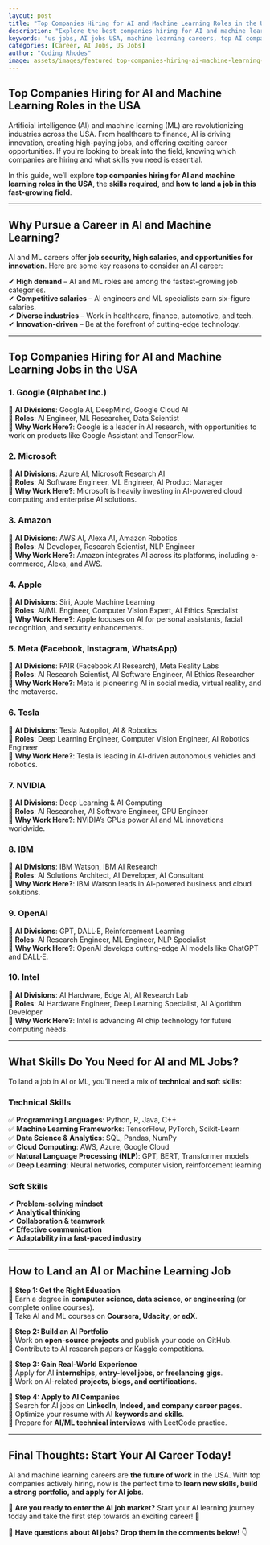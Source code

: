 ```yaml
---
layout: post
title: "Top Companies Hiring for AI and Machine Learning Roles in the USA"
description: "Explore the best companies hiring for AI and machine learning roles in the USA. Learn about job opportunities, required skills, and how to land a career in AI."
keywords: "us jobs, AI jobs USA, machine learning careers, top AI companies, artificial intelligence hiring, tech jobs USA"
categories: [Career, AI Jobs, US Jobs]
author: "Coding Rhodes"
image: assets/images/featured_top-companies-hiring-ai-machine-learning-usa.webp
---
```


## **Top Companies Hiring for AI and Machine Learning Roles in the USA**

Artificial intelligence (AI) and machine learning (ML) are revolutionizing industries across the USA. From healthcare to finance, AI is driving innovation, creating high-paying jobs, and offering exciting career opportunities. If you're looking to break into the field, knowing which companies are hiring and what skills you need is essential.

In this guide, we’ll explore **top companies hiring for AI and machine learning roles in the USA**, the **skills required**, and **how to land a job in this fast-growing field**.

---

## **Why Pursue a Career in AI and Machine Learning?**

AI and ML careers offer **job security, high salaries, and opportunities for innovation**. Here are some key reasons to consider an AI career:

✔ **High demand** – AI and ML roles are among the fastest-growing job categories.  
✔ **Competitive salaries** – AI engineers and ML specialists earn six-figure salaries.  
✔ **Diverse industries** – Work in healthcare, finance, automotive, and tech.  
✔ **Innovation-driven** – Be at the forefront of cutting-edge technology.  

---

## **Top Companies Hiring for AI and Machine Learning Jobs in the USA**

### **1. Google (Alphabet Inc.)**  
🔹 **AI Divisions**: Google AI, DeepMind, Google Cloud AI  
🔹 **Roles**: AI Engineer, ML Researcher, Data Scientist  
🔹 **Why Work Here?**: Google is a leader in AI research, with opportunities to work on products like Google Assistant and TensorFlow.

### **2. Microsoft**  
🔹 **AI Divisions**: Azure AI, Microsoft Research AI  
🔹 **Roles**: AI Software Engineer, ML Engineer, AI Product Manager  
🔹 **Why Work Here?**: Microsoft is heavily investing in AI-powered cloud computing and enterprise AI solutions.

### **3. Amazon**  
🔹 **AI Divisions**: AWS AI, Alexa AI, Amazon Robotics  
🔹 **Roles**: AI Developer, Research Scientist, NLP Engineer  
🔹 **Why Work Here?**: Amazon integrates AI across its platforms, including e-commerce, Alexa, and AWS.

### **4. Apple**  
🔹 **AI Divisions**: Siri, Apple Machine Learning  
🔹 **Roles**: AI/ML Engineer, Computer Vision Expert, AI Ethics Specialist  
🔹 **Why Work Here?**: Apple focuses on AI for personal assistants, facial recognition, and security enhancements.

### **5. Meta (Facebook, Instagram, WhatsApp)**  
🔹 **AI Divisions**: FAIR (Facebook AI Research), Meta Reality Labs  
🔹 **Roles**: AI Research Scientist, AI Software Engineer, AI Ethics Researcher  
🔹 **Why Work Here?**: Meta is pioneering AI in social media, virtual reality, and the metaverse.

### **6. Tesla**  
🔹 **AI Divisions**: Tesla Autopilot, AI & Robotics  
🔹 **Roles**: Deep Learning Engineer, Computer Vision Engineer, AI Robotics Engineer  
🔹 **Why Work Here?**: Tesla is leading in AI-driven autonomous vehicles and robotics.

### **7. NVIDIA**  
🔹 **AI Divisions**: Deep Learning & AI Computing  
🔹 **Roles**: AI Researcher, AI Software Engineer, GPU Engineer  
🔹 **Why Work Here?**: NVIDIA’s GPUs power AI and ML innovations worldwide.

### **8. IBM**  
🔹 **AI Divisions**: IBM Watson, IBM AI Research  
🔹 **Roles**: AI Solutions Architect, AI Developer, AI Consultant  
🔹 **Why Work Here?**: IBM Watson leads in AI-powered business and cloud solutions.

### **9. OpenAI**  
🔹 **AI Divisions**: GPT, DALL·E, Reinforcement Learning  
🔹 **Roles**: AI Research Engineer, ML Engineer, NLP Specialist  
🔹 **Why Work Here?**: OpenAI develops cutting-edge AI models like ChatGPT and DALL·E.

### **10. Intel**  
🔹 **AI Divisions**: AI Hardware, Edge AI, AI Research Lab  
🔹 **Roles**: AI Hardware Engineer, Deep Learning Specialist, AI Algorithm Developer  
🔹 **Why Work Here?**: Intel is advancing AI chip technology for future computing needs.

---

## **What Skills Do You Need for AI and ML Jobs?**

To land a job in AI or ML, you’ll need a mix of **technical and soft skills**:

### **Technical Skills**
✅ **Programming Languages**: Python, R, Java, C++  
✅ **Machine Learning Frameworks**: TensorFlow, PyTorch, Scikit-Learn  
✅ **Data Science & Analytics**: SQL, Pandas, NumPy  
✅ **Cloud Computing**: AWS, Azure, Google Cloud  
✅ **Natural Language Processing (NLP)**: GPT, BERT, Transformer models  
✅ **Deep Learning**: Neural networks, computer vision, reinforcement learning  

### **Soft Skills**
✔ **Problem-solving mindset**  
✔ **Analytical thinking**  
✔ **Collaboration & teamwork**  
✔ **Effective communication**  
✔ **Adaptability in a fast-paced industry**  

---

## **How to Land an AI or Machine Learning Job**

🚀 **Step 1: Get the Right Education**  
📌 Earn a degree in **computer science, data science, or engineering** (or complete online courses).  
📌 Take AI and ML courses on **Coursera, Udacity, or edX**.  

🚀 **Step 2: Build an AI Portfolio**  
📌 Work on **open-source projects** and publish your code on GitHub.  
📌 Contribute to AI research papers or Kaggle competitions.  

🚀 **Step 3: Gain Real-World Experience**  
📌 Apply for AI **internships, entry-level jobs, or freelancing gigs**.  
📌 Work on AI-related **projects, blogs, and certifications**.  

🚀 **Step 4: Apply to AI Companies**  
📌 Search for AI jobs on **LinkedIn, Indeed, and company career pages**.  
📌 Optimize your resume with AI **keywords and skills**.  
📌 Prepare for **AI/ML technical interviews** with LeetCode practice.

---

## **Final Thoughts: Start Your AI Career Today!**

AI and machine learning careers are **the future of work** in the USA. With top companies actively hiring, now is the perfect time to **learn new skills, build a strong portfolio, and apply for AI jobs**.

🎯 **Are you ready to enter the AI job market?** Start your AI learning journey today and take the first step towards an exciting career! 🚀

💬 **Have questions about AI jobs? Drop them in the comments below!** 👇